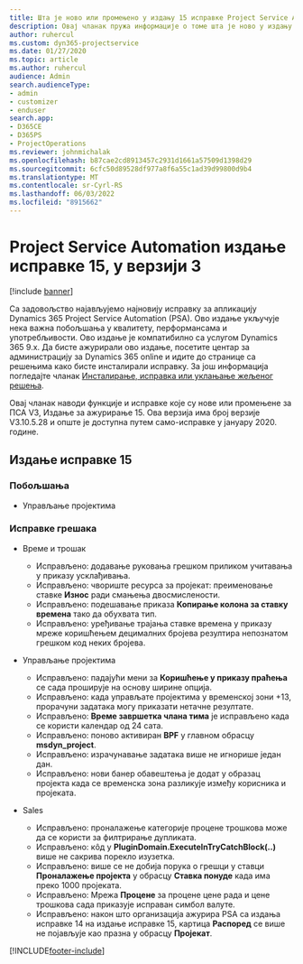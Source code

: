 ```yaml
---
title: Шта је ново или промењено у издању 15 исправке Project Service Automation верзије 3
description: Овај чланак пружа информације о томе шта је ново у издању за ажурирање аутоматизације услуге пројекта Релеасе 15, V3.
author: ruhercul
ms.custom: dyn365-projectservice
ms.date: 01/27/2020
ms.topic: article
ms.author: ruhercul
audience: Admin
search.audienceType:
- admin
- customizer
- enduser
search.app:
- D365CE
- D365PS
- ProjectOperations
ms.reviewer: johnmichalak
ms.openlocfilehash: b87cae2cd8913457c2931d1661a57509d1398d29
ms.sourcegitcommit: 6cfc50d89528df977a8f6a55c1ad39d99800d9b4
ms.translationtype: MT
ms.contentlocale: sr-Cyrl-RS
ms.lasthandoff: 06/03/2022
ms.locfileid: "8915662"
---
```

# <a name="project-service-automation-update-release-15-v3"></a>Project Service Automation издање исправке 15, у верзији 3

[!include [banner](../includes/psa-now-project-operations.md)]

Са задовољство најављујемо најновију исправку за апликацију Dynamics 365 Project Service Automation (PSA). Ово издање укључује нека важна побољшања у квалитету, перформансама и употребљивости. Ово издање је компатибилно са услугом Dynamics 365 9.x. Да бисте ажурирали ово издање, посетите центар за администрацију за Dynamics 365 online и идите до странице са решењима како бисте инсталирали исправку. За још информација погледајте чланак [Инсталирање, исправка или уклањање жељеног решења](/power-platform/admin/install-remove-preferred-solution).

Овај чланак наводи функције и исправке које су нове или промењене за ПСА V3, Издање за ажурирање 15. Ова верзија има број верзије V3.10.5.28 и опште је доступна путем само-исправке у јануару 2020. године.

## <a name="update-release-15"></a>Издање исправке 15 

### <a name="enhancements"></a>Побољшања

- Управљање пројектима

### <a name="bug-fixes"></a>Исправке грешака

- Време и трошак

  - Исправљено: додавање руковања грешком приликом учитавања у приказу усклађивања.
  - Исправљено: чвориште ресурса за пројекат: преименовање ставке **Износ** ради смањења двосмислености.
  - Исправљено: подешавање приказа **Копирање колона за ставку времена** тако да обухвата тип.
  - Исправљено: уређивање трајања ставке времена у приказу мреже коришћењем децималних бројева резултира непознатом грешком код неких бројева.

- Управљање пројектима

  - Исправљено: падајући мени за **Коришћење у приказу праћења** се сада проширује на основу ширине опција.
  - Исправљено: када управљате пројектима у временској зони +13, прорачуни задатака могу приказати нетачне резултате.
  - Исправљено: **Време завршетка члана тима** је исправљено када се користи календар од 24 сата.
  - Исправљено: поново активиран **BPF** у главном обрасцу **msdyn_project**.
  - Исправљено: израчунавање задатака више не игнорише један дан.
  - Исправљено: нови банер обавештења је додат у образац пројекта када се временска зона разликује између корисника и пројеката.

- Sales

  - Исправљено: проналажење категорије процене трошкова може да се користи за филтрирање дупликата.
  - Исправљено: кôд у **PluginDomain.ExecuteInTryCatchBlock(..)** више не сакрива порекло изузетка.
  - Исправљено: више се не добија порука о грешци у ставци **Проналажење пројекта** у обрасцу **Ставка понуде** када има преко 1000 пројеката.
  - Исправљено: Мрежа **Процене** за процене цене рада и цене трошкова сада приказује исправан симбол валуте.
  - Исправљено: након што организација ажурира PSA са издања исправке 14 на издање исправке 15, картица **Распоред** се више не појављује као празна у обрасцу **Пројекат**.


[!INCLUDE[footer-include](../includes/footer-banner.md)]
